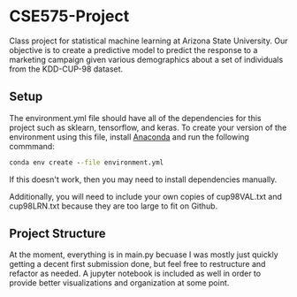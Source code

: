 # CSE575-Project

Class project for statistical machine learning at Arizona State University.  Our objective is to create a predictive model to predict the response to a marketing campaign given various demographics about a set of individuals from the KDD-CUP-98 dataset.

## Setup
The environment.yml file should have all of the dependencies for this project such as sklearn, tensorflow, and keras.  To create your version of the environment using this file, install [Anaconda](https://www.anaconda.com/download/) and run the following commmand:
 ```bat
 conda env create --file environment.yml
 ```
 If this doesn't work, then you may need to install dependencies manually.
 
 Additionally, you will need to include your own copies of cup98VAL.txt and cup98LRN.txt because they are too large to fit on Github.
 
 ## Project Structure
 At the moment, everything is in main.py becuase I was mostly just quickly getting a decent first submission done, but feel free to restructure and refactor as needed. A jupyter notebook is included as well in order to provide better visualizations and organization at some point.
 
 
